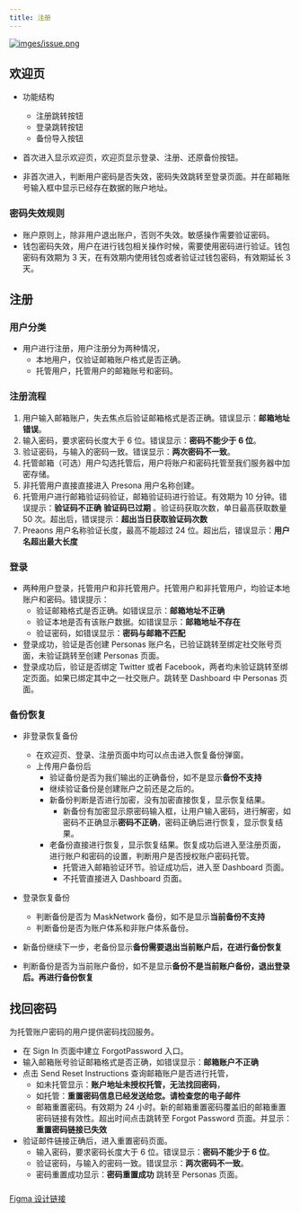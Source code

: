 ```yaml
---
title: 注册
---
```


<a data-fancybox  href="http://assets.processon.com/chart_image/5fcf1bf2e0b34d42525295ae.png">![imges/issue.png](http://assets.processon.com/chart_image/5fcf1bf2e0b34d42525295ae.png)</a>



## 欢迎页

- 功能结构
  - 注册跳转按钮
  - 登录跳转按钮
  - 备份导入按钮


- 首次进入显示欢迎页，欢迎页显示登录、注册、还原备份按钮。

- 非首次进入，判断用户密码是否失效，密码失效跳转至登录页面。并在邮箱账号输入框中显示已经存在数据的账户地址。

  

### 密码失效规则

- 账户原则上，除非用户退出账户，否则不失效。敏感操作需要验证密码。
- 钱包密码失效，用户在进行钱包相关操作时候，需要使用密码进行验证。钱包密码有效期为 3 天，在有效期内使用钱包或者验证过钱包密码，有效期延长 3 天。



## 注册

### 用户分类

- 用户进行注册，用户注册分为两种情况，
  - 本地用户，仅验证邮箱账户格式是否正确。
  - 托管用户，托管用户的邮箱账号和密码。

### 注册流程

1. 用户输入邮箱账户，失去焦点后验证邮箱格式是否正确。错误显示：**邮箱地址错误**。
2. 输入密码，要求密码长度大于 6 位。错误显示：**密码不能少于 6 位**。
3. 验证密码，与输入的密码一致。错误显示：**两次密码不一致**。
4. 托管邮箱（可选）用户勾选托管后，用户将账户和密码托管至我们服务器中加密存储。
5. 非托管用户直接直接进入 Presona 用户名称创建。
6. 托管用户进行邮箱验证码验证，邮箱验证码进行验证。有效期为 10 分钟。错误提示：**验证码不正确** **验证码已过期** 。验证码获取次数，单日最高获取数量 50 次。超出后，错误提示：**超出当日获取验证码次数**
7. Preaons 用户名称验证长度，最高不能超过 24 位。超出后，错误显示：**用户名超出最大长度**



### 登录



- 两种用户登录，托管用户和非托管用户。托管用户和非托管用户，均验证本地账户和密码。错误提示：
  - 验证邮箱格式是否正确。如错误显示：**邮箱地址不正确**
  - 验证本地是否有该账户数据。如错误显示：**邮箱地址不存在**
  - 验证密码，如错误显示：**密码与邮箱不匹配**
- 登录成功，验证是否创建 Personas 账户名，已验证跳转至绑定社交账号页面，未验证跳转至创建 Personas 页面。
- 登录成功后，验证是否绑定 Twitter 或者 Facebook，两者均未验证跳转至绑定页面。如果已绑定其中之一社交账户。跳转至 Dashboard 中 Personas 页面。



### 备份恢复

- 非登录恢复备份
  - 在欢迎页、登录、注册页面中均可以点击进入恢复备份弹窗。
  - 上传用户备份后
    - 验证备份是否为我们输出的正确备份，如不是显示**备份不支持**
    - 继续验证备份是创建账户之前还是之后的。
    - 新备份判断是否进行加密，没有加密直接恢复，显示恢复结果。
      - 新备份有加密显示原密码输入框，让用户输入密码，进行解密，如密码不正确显示**密码不正确**，密码正确后进行恢复，显示恢复结果。
    - 老备份直接进行恢复，显示恢复结果。恢复成功后进入至注册页面，进行账户和密码的设置，判断用户是否授权账户密码托管。
        - 托管进入邮箱验证环节。验证成功后，进入至 Dashboard 页面。
        - 不托管直接进入 Dashboard 页面。
  
- 登录恢复备份

  - 判断备份是否为 MaskNetwork 备份，如不是显示**当前备份不支持**
  - 判断备份是否为账户体系和非账户体系备份。
  
- 新备份继续下一步，老备份显示**备份需要退出当前账户后，在进行备份恢复**
  
- 判断备份是否为当前账户备份，如不是显示**备份不是当前账户备份，退出登录后。再进行备份恢复**
  
    



## 找回密码



为托管账户密码的用户提供密码找回服务。



- 在 Sign In 页面中建立 ForgotPassword 入口。
- 输入邮箱账号验证邮箱格式是否正确，如错误显示：**邮箱账户不正确**
- 点击 Send Reset Instructions 查询邮箱账户是否进行托管，
  - 如未托管显示：**账户地址未授权托管，无法找回密码**，
  - 如托管：**重置密码信息已经发送给您。请检查您的电子邮件** 
  - 邮箱重置密码。有效期为 24 小时。新的邮箱重置密码覆盖旧的邮箱重置密码链接有效性。超出时间点击跳转至 Forgot Password  页面。并显示：**重置密码链接已失效**
- 验证邮件链接正确后，进入重置密码页面。
  - 输入密码，要求密码长度大于 6 位。错误显示：**密码不能少于 6 位**。
  - 验证密码，与输入的密码一致。错误显示：**两次密码不一致**。
  - 密码重置成功显示：**密码重置成功**  跳转至 Personas 页面。

### 

[Figma 设计链接](https://www.figma.com/file/xxHFHHzRgN2E90xCOB83ae/Dashboard?node-id=18%3A4066)
